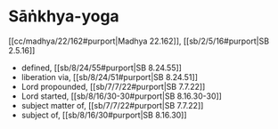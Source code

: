 # Sāṅkhya-yoga

[[cc/madhya/22/162#purport|Madhya 22.162]], [[sb/2/5/16#purport|SB 2.5.16]]

* defined, [[sb/8/24/55#purport|SB 8.24.55]]
* liberation via, [[sb/8/24/51#purport|SB 8.24.51]]
* Lord propounded, [[sb/7/7/22#purport|SB 7.7.22]]
* Lord started, [[sb/8/16/30-30#purport|SB 8.16.30-30]]
* subject matter of, [[sb/7/7/22#purport|SB 7.7.22]]
* subject of, [[sb/8/16/30#purport|SB 8.16.30]]
